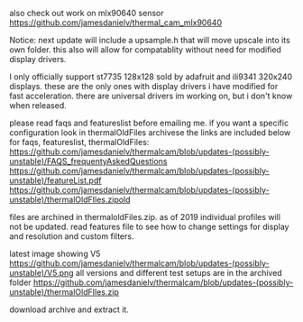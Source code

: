 also check out work on mlx90640 sensor https://github.com/jamesdanielv/thermal_cam_mlx90640


Notice: next update will include a upsample.h that will move upscale into its own folder. this also will allow for compatablity without need for modified display drivers.

I only officially support st7735 128x128 sold by adafruit and ili9341 320x240 displays. these are the only ones with display drivers i have modified for fast acceleration. there are universal drivers im working on, but i don't know when released.

please read faqs and featureslist before emailing me. if you want a specific configuration look in thermalOldFiles archivese
the links are included below for faqs, featureslist, thermalOldFiles:
https://github.com/jamesdanielv/thermalcam/blob/updates-(possibly-unstable)/FAQS_frequentyAskedQuestions
https://github.com/jamesdanielv/thermalcam/blob/updates-(possibly-unstable)/featureList.pdf
https://github.com/jamesdanielv/thermalcam/blob/updates-(possibly-unstable)/thermalOldFIles.zipold 

files are archined in thermaloldFiles.zip. as of 2019 individual profiles will not be updated. read features file to see how to change settings for display and resolution and custom filters.

latest image showing V5 https://github.com/jamesdanielv/thermalcam/blob/updates-(possibly-unstable)/V5.png all versions and different test setups are in the archived folder https://github.com/jamesdanielv/thermalcam/blob/updates-(possibly-unstable)/thermalOldFIles.zip

download archive and extract it.






